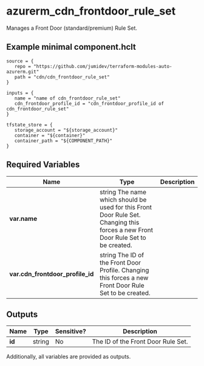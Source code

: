 # azurerm_cdn_frontdoor_rule_set

Manages a Front Door (standard/premium) Rule Set.

## Example minimal component.hclt

```hcl
source = {
   repo = "https://github.com/jumidev/terraform-modules-auto-azurerm.git" 
   path = "cdn/cdn_frontdoor_rule_set" 
}

inputs = {
   name = "name of cdn_frontdoor_rule_set" 
   cdn_frontdoor_profile_id = "cdn_frontdoor_profile_id of cdn_frontdoor_rule_set" 
}

tfstate_store = {
   storage_account = "${storage_account}" 
   container = "${container}" 
   container_path = "${COMPONENT_PATH}" 
}

```

## Required Variables

| Name | Type |  Description |
| ---- | --------- |  ----------- |
| **var.name** | string  The name which should be used for this Front Door Rule Set. Changing this forces a new Front Door Rule Set to be created. | 
| **var.cdn_frontdoor_profile_id** | string  The ID of the Front Door Profile. Changing this forces a new Front Door Rule Set to be created. | 



## Outputs

| Name | Type | Sensitive? | Description |
| ---- | ---- | --------- | --------- |
| **id** | string | No  | The ID of the Front Door Rule Set. | 

Additionally, all variables are provided as outputs.
